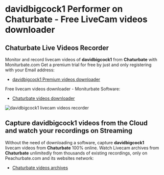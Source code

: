 # davidbigcock1 Performer on Chaturbate - Free LiveCam videos downloader

## Chaturbate Live Videos Recorder

Monitor and record livecam videos of **davidbigcock1** from **Chaturbate** with Moniturbate.com
Get a premium trial for free by just and only registering with your Email address:
* [davidbigcock1 Premium videos downloader](https://moniturbate.com/request-demo-licence-key.html)

Free livecam videos downloader - Moniturbate Software:
* [Chaturbate videos downloader](https://moniturbate.com/moniturbate-download-software.html)

![davidbigcock1 livecam videos recorder](https://peachurnet.com/templates/moniturbate-software.png)


## Capture davidbigcock1 videos from the Cloud and watch your recordings on Streaming

Without the need of downloading a software, capture **davidbigcock1** livecam videos from **Chaturbate** 100% online.
Watch Livecam archives from **Chaturbate** unlimitedly from thousands of existing recordings, only on Peachurbate.com and its websites network:
* [Chaturbate videos archives](https://peachurnet.com/)